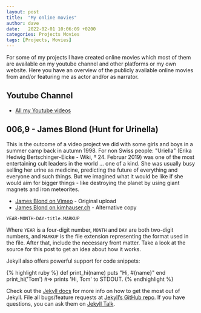 ```yaml
---
layout: post
title:  "My online movies"
author: dave
date:   2022-02-01 10:06:09 +0200
categories: Projects Movies
tags: [Projects, Movies]
---
```


For some of my projects I have created online movies which most of them are available on my youtube channel and other platforms or my own website. Here you have an overview of the publicly available online movies from and/or featuring me as actor and/or as narrator.

## Youtube Channel
- [All my Youtube videos][youtube-videos]

## 006,9 - James Blond (Hunt for Urinella)
This is the outcome of a video project we did with some girls and boys in a summer camp back in autumn 1998. For non Swiss people: "Uriella" (Erika Hedwig Bertschinger-Eicke - Wiki, † 24. Februar 2019) was one of the most entertaining cult leaders in the world ... one of a kind. She was usually busy selling her urine as medicine, predicting the future of everything and everyone and such things. But we imagined what it would be like if she would aim for bigger things - like destroying the planet by using giant magnets and iron meteorites.
- [James Blond on Vimeo][james-vimeo] - Original upload
- [James Blond on kimhauser.ch][james-kim] - Alternative copy

`YEAR-MONTH-DAY-title.MARKUP`

Where `YEAR` is a four-digit number, `MONTH` and `DAY` are both two-digit numbers, and `MARKUP` is the file extension representing the format used in the file. After that, include the necessary front matter. Take a look at the source for this post to get an idea about how it works.

Jekyll also offers powerful support for code snippets:

{% highlight ruby %}
def print_hi(name)
  puts "Hi, #{name}"
end
print_hi('Tom')
#=> prints 'Hi, Tom' to STDOUT.
{% endhighlight %}

Check out the [Jekyll docs][jekyll-docs] for more info on how to get the most out of Jekyll. File all bugs/feature requests at [Jekyll’s GitHub repo][jekyll-gh]. If you have questions, you can ask them on [Jekyll Talk][jekyll-talk].

[youtube-videos]: https://www.youtube.com/channel/UCl07bgN24I-9twgFsTLyMjw?app=desktop
[james-vimeo]: https://vimeo.com/1554154
[james-kim]: http://kimhauser.ch/index.php/personal/private-projects/james-blond-006-9
[jekyll-docs]: https://jekyllrb.com/docs/home
[jekyll-gh]:   https://github.com/jekyll/jekyll
[jekyll-talk]: https://talk.jekyllrb.com/
